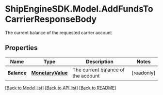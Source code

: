 # ShipEngineSDK.Model.AddFundsToCarrierResponseBody
The current balance of the requested carrier account

## Properties

Name | Type | Description | Notes
------------ | ------------- | ------------- | -------------
**Balance** | [**MonetaryValue**](MonetaryValue.md) | The current balance of the account | [readonly] 

[[Back to Model list]](../../README.md#documentation-for-models) [[Back to API list]](../../README.md#documentation-for-api-endpoints) [[Back to README]](../../README.md)

